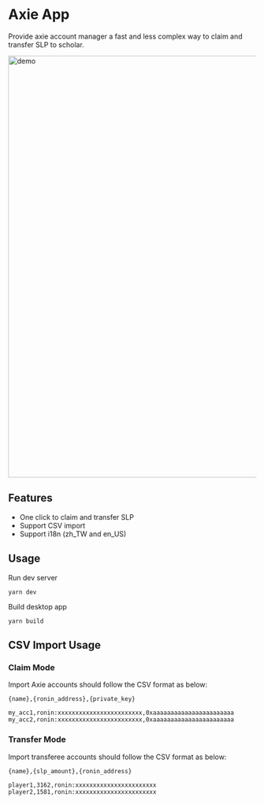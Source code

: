 # Axie App

Provide axie account manager a fast and less complex way to claim and transfer SLP to scholar.

<img width="857" alt="demo" src="https://user-images.githubusercontent.com/579145/144641252-f6b2dfdb-3da7-4745-9078-da2c72b80140.png">

## Features

- One click to claim and transfer SLP
- Support CSV import
- Support i18n (zh_TW and en_US)

## Usage

Run dev server

```
yarn dev
```

Build desktop app

```
yarn build
```

## CSV Import Usage

### Claim Mode

Import Axie accounts should follow the CSV format as below:

`{name},{ronin_address},{private_key}`

```
my_acc1,ronin:xxxxxxxxxxxxxxxxxxxxxxxx,0xaaaaaaaaaaaaaaaaaaaaaaa
my_acc2,ronin:xxxxxxxxxxxxxxxxxxxxxxxx,0xaaaaaaaaaaaaaaaaaaaaaaa
```

### Transfer Mode

Import transferee accounts should follow the CSV format as below:

`{name},{slp_amount},{ronin_address}`

```
player1,3162,ronin:xxxxxxxxxxxxxxxxxxxxxxx
player2,1581,ronin:xxxxxxxxxxxxxxxxxxxxxxx
```
